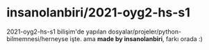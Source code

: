 # insanolanbiri/2021-oyg2-hs-s1
2021-oyg2-hs-s1 bilişim'de yapılan dosyalar/projeler/python-bilmemnesi/herneyse işte.
ama __made by insanolanbiri__, farkı orada :)